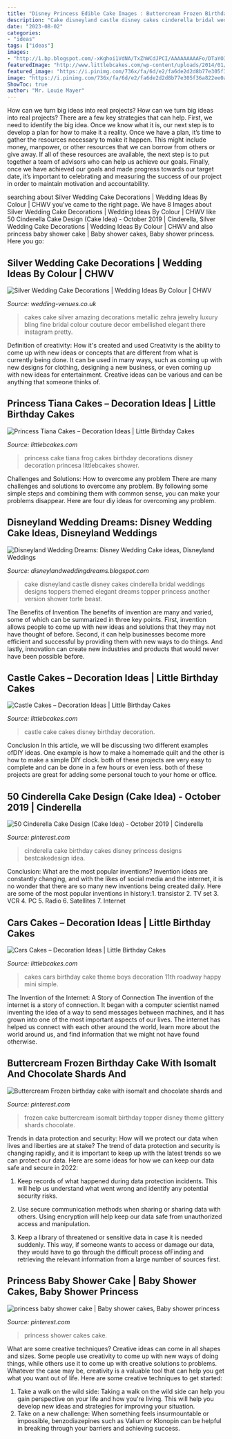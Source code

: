 ```yaml
---
title: "Disney Princess Edible Cake Images : Buttercream Frozen Birthday Cake With Isomalt And Chocolate Shards And"
description: "Cake disneyland castle disney cakes cinderella bridal weddings designs toppers themed elegant dreams topper princess another version shower torte beast"
date: "2023-08-02"
categories:
- "ideas"
tags: ["ideas"]
images:
- "http://1.bp.blogspot.com/-xKghoi1VdNA/TxZhWCdJPCI/AAAAAAAAAFo/DTaYO33zhHI/s320/castle-wedding-cake-pictures-46.jpg"
featuredImage: "http://www.littlebcakes.com/wp-content/uploads/2014/01/Cars-Birthday-Cakes-685x1024.jpg"
featured_image: "https://i.pinimg.com/736x/fa/6d/e2/fa6de2d2d8b77e305f36a822ee0a9834.jpg"
image: "https://i.pinimg.com/736x/fa/6d/e2/fa6de2d2d8b77e305f36a822ee0a9834.jpg"
ShowToc: true
author: "Mr. Louie Mayer"
---
```



How can we turn big ideas into real projects?
How can we turn big ideas into real projects? There are a few key strategies that can help. First, we need to identify the big idea. Once we know what it is, our next step is to develop a plan for how to make it a reality. Once we have a plan, it’s time to gather the resources necessary to make it happen. This might include money, manpower, or other resources that we can borrow from others or give away. If all of these resources are available, the next step is to put together a team of advisors who can help us achieve our goals. Finally, once we have achieved our goals and made progress towards our target date, it’s important to celebrating and measuring the success of our project in order to maintain motivation and accountability.

	

		
searching about Silver Wedding Cake Decorations | Wedding Ideas By Colour | CHWV you've came to the right page. We have 8 Images about Silver Wedding Cake Decorations | Wedding Ideas By Colour | CHWV like 50 Cinderella Cake Design (Cake Idea) - October 2019 | Cinderella, Silver Wedding Cake Decorations | Wedding Ideas By Colour | CHWV and also princess baby shower cake | Baby shower cakes, Baby shower princess. Here you go:
		
    
## Silver Wedding Cake Decorations | Wedding Ideas By Colour | CHWV

<img loading=lazy src="https://www.wedding-venues.co.uk/sites/default/files/Silver-wedding-cake-decorations-ArtDeco_FineCakesbyZehra.jpg" onerror="this.onerror=null;this.src='https://tse3.mm.bing.net/th?id=OIP.tul4lAunWSCCt9lPsZP0jgHaLW&amp;pid=15.1';" alt="Silver Wedding Cake Decorations | Wedding Ideas By Colour | CHWV">

_Source: wedding-venues.co.uk_

>cakes cake silver amazing decorations metallic zehra jewelry luxury bling fine bridal colour couture decor embellished elegant there instagram pretty. 

	

Definition of creativity: How it's created and used
Creativity is the ability to come up with new ideas or concepts that are different from what is currently being done. It can be used in many ways, such as coming up with new designs for clothing, designing a new business, or even coming up with new ideas for entertainment. Creative ideas can be various and can be anything that someone thinks of.

    
## Princess Tiana Cakes – Decoration Ideas | Little Birthday Cakes

<img loading=lazy src="http://www.littlebcakes.com/wp-content/uploads/2014/01/Princess-Tiana-Cake-768x1024.jpg" onerror="this.onerror=null;this.src='https://tse1.mm.bing.net/th?id=OIP.JXmtQnsnISgcBPErpaMGSwHaJ4&amp;pid=15.1';" alt="Princess Tiana Cakes – Decoration Ideas | Little Birthday Cakes">

_Source: littlebcakes.com_

>princess cake tiana frog cakes birthday decorations disney decoration princesa littlebcakes shower. 

	

Challenges and Solutions: How to overcome any problem
There are many challenges and solutions to overcome any problem. By following some simple steps and combining them with common sense, you can make your problems disappear. Here are four diy ideas for overcoming any problem.

    
## Disneyland Wedding Dreams: Disney Wedding Cake Ideas, Disneyland Weddings

<img loading=lazy src="http://1.bp.blogspot.com/-xKghoi1VdNA/TxZhWCdJPCI/AAAAAAAAAFo/DTaYO33zhHI/s320/castle-wedding-cake-pictures-46.jpg" onerror="this.onerror=null;this.src='https://tse3.mm.bing.net/th?id=OIP.SynZMpYIiIVnrNBK7sPtSwAAAA&amp;pid=15.1';" alt="Disneyland Wedding Dreams: Disney Wedding Cake ideas, Disneyland Weddings">

_Source: disneylandweddingdreams.blogspot.com_

>cake disneyland castle disney cakes cinderella bridal weddings designs toppers themed elegant dreams topper princess another version shower torte beast. 

	

The Benefits of Invention
The benefits of invention are many and varied, some of which can be summarized in three key points. First, invention allows people to come up with new ideas and solutions that they may not have thought of before. Second, it can help businesses become more efficient and successful by providing them with new ways to do things. And lastly, innovation can create new industries and products that would never have been possible before.

    
## Castle Cakes – Decoration Ideas | Little Birthday Cakes

<img loading=lazy src="http://www.littlebcakes.com/wp-content/uploads/2013/08/Disney-Castle-Cake.jpg" onerror="this.onerror=null;this.src='https://tse2.mm.bing.net/th?id=OIP.R6ogDrDmovLc-wqzmZrrgwHaIf&amp;pid=15.1';" alt="Castle Cakes – Decoration Ideas | Little Birthday Cakes">

_Source: littlebcakes.com_

>castle cake cakes disney birthday decoration. 

	

Conclusion
In this article, we will be discussing two different examples ofDIY ideas. One example is how to make a homemade quilt and the other is how to make a simple DIY clock. both of these projects are very easy to complete and can be done in a few hours or even less. both of these projects are great for adding some personal touch to your home or office.

    
## 50 Cinderella Cake Design (Cake Idea) - October 2019 | Cinderella

<img loading=lazy src="https://i.pinimg.com/736x/fa/6d/e2/fa6de2d2d8b77e305f36a822ee0a9834.jpg" onerror="this.onerror=null;this.src='https://tse1.mm.bing.net/th?id=OIP.rE6QyA4GzRvmCAdqxTqGngHaJQ&amp;pid=15.1';" alt="50 Cinderella Cake Design (Cake Idea) - October 2019 | Cinderella">

_Source: pinterest.com_

>cinderella cake birthday cakes disney princess designs bestcakedesign idea. 

	

Conclusion: What are the most popular inventions?
Invention ideas are constantly changing, and with the likes of social media and the internet, it is no wonder that there are so many new inventions being created daily. Here are some of the most popular inventions in history:1. transistor 2. TV set 3. VCR 4. PC 5. Radio 6. Satellites 7. Internet 
    
## Cars Cakes – Decoration Ideas | Little Birthday Cakes

<img loading=lazy src="http://www.littlebcakes.com/wp-content/uploads/2014/01/Cars-Birthday-Cakes-685x1024.jpg" onerror="this.onerror=null;this.src='https://tse4.mm.bing.net/th?id=OIP.IacECaDnvIg0Qy4odNWu0QHaLE&amp;pid=15.1';" alt="Cars Cakes – Decoration Ideas | Little Birthday Cakes">

_Source: littlebcakes.com_

>cakes cars birthday cake theme boys decoration 11th roadway happy mini simple. 

	

The Invention of the Internet: A Story of Connection
The invention of the internet is a story of connection. It began with a computer scientist named inventing the idea of a way to send messages between machines, and it has grown into one of the most important aspects of our lives. The internet has helped us connect with each other around the world, learn more about the world around us, and find information that we might not have found otherwise.

    
## Buttercream Frozen Birthday Cake With Isomalt And Chocolate Shards And

<img loading=lazy src="https://i.pinimg.com/736x/b5/8c/9f/b58c9fa692fc5bf2e79f9eb1842805be.jpg" onerror="this.onerror=null;this.src='https://tse2.mm.bing.net/th?id=OIP.zws8wsFc8vEqXPP_qih5qAHaJ3&amp;pid=15.1';" alt="Buttercream Frozen birthday cake with isomalt and chocolate shards and">

_Source: pinterest.com_

>frozen cake buttercream isomalt birthday topper disney theme glittery shards chocolate. 

	

Trends in data protection and security: How will we protect our data when lives and liberties are at stake?
The trend of data protection and security is changing rapidly, and it is important to keep up with the latest trends so we can protect our data. Here are some ideas for how we can keep our data safe and secure in 2022:
1. Keep records of what happened during data protection incidents. This will help us understand what went wrong and identify any potential security risks.

2. Use secure communication methods when sharing or sharing data with others. Using encryption will help keep our data safe from unauthorized access and manipulation.

3. Keep a library of threatened or sensitive data in case it is needed suddenly. This way, if someone wants to access or damage our data, they would have to go through the difficult process ofFinding and retrieving the relevant information from a large number of sources first.


    
## Princess Baby Shower Cake | Baby Shower Cakes, Baby Shower Princess

<img loading=lazy src="https://i.pinimg.com/736x/ed/dd/df/eddddfa76076a6cbb227486a59ca5ec1--princess-baby-showers-baby-shower-cakes.jpg" onerror="this.onerror=null;this.src='https://tse2.mm.bing.net/th?id=OIP.uBC9tUJVfOsAG5PYjyWL1wHaJ4&amp;pid=15.1';" alt="princess baby shower cake | Baby shower cakes, Baby shower princess">

_Source: pinterest.com_

>princess shower cakes cake. 

	

What are some creative techniques?
Creative ideas can come in all shapes and sizes. Some people use creativity to come up with new ways of doing things, while others use it to come up with creative solutions to problems. Whatever the case may be, creativity is a valuable tool that can help you get what you want out of life. Here are some creative techniques to get started: 
1. Take a walk on the wild side: Taking a walk on the wild side can help you gain perspective on your life and how you're living. This will help you develop new ideas and strategies for improving your situation. 
2. Take on a new challenge: When something feels insurmountable or impossible, benzodiazepines such as Valium or Klonopin can be helpful in breaking through your barriers and achieving success.

